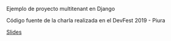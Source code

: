 Ejemplo de proyecto multitenant en Django

Código fuente de la charla realizada en el DevFest 2019 - Piura

[Slides](https://slides.com/miguelamaya/arquitecturas-multitenant-en-python)